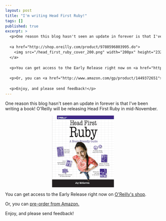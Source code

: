 ```yaml
---
layout: post
title: "I'm writing Head First Ruby!"
tags: []
published: true
excerpt: >
  <p>One reason this blog hasn't seen an update in forever is that I've been writing a book! O'Reilly will be releasing Head First Ruby in mid-November.</p>
  
  <a href="http://shop.oreilly.com/product/9780596803995.do">
    <img src="/head_first_ruby_cover_200.png" width="200px" height="232px" alt="Head First Ruby Cover" style="display:block; margin: auto"/>
  </a>
  
  <p>You can get access to the Early Release right now on <a href="http://shop.oreilly.com/product/9780596803995.do">O'Reilly's shop</a>.</p>
  
  <p>Or, you can <a href="http://www.amazon.com/gp/product/1449372651">pre-order from Amazon.</a></p>
  
  <p>Enjoy, and please send feedback!</p>
---
```


One reason this blog hasn't seen an update in forever is that I've been writing a book! O'Reilly will be releasing Head First Ruby in mid-November.

<a href="http://shop.oreilly.com/product/9780596803995.do">
  <img src="/head_first_ruby_cover_200.png" width="200px" height="232px" alt="Head First Ruby Cover" style="display:block; margin: auto"/>
</a>

You can get access to the Early Release right now on <a href="http://shop.oreilly.com/product/9780596803995.do">O'Reilly's shop</a>.

Or, you can <a href="http://www.amazon.com/gp/product/1449372651">pre-order from Amazon.</a>

Enjoy, and please send feedback!
